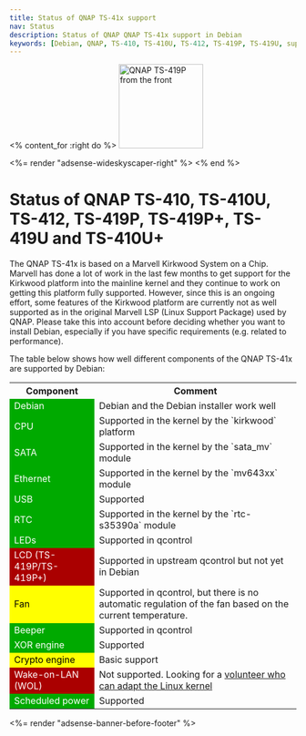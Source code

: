 ```yaml
---
title: Status of QNAP TS-41x support
nav: Status
description: Status of QNAP QNAP TS-41x support in Debian
keywords: [Debian, QNAP, TS-410, TS-410U, TS-412, TS-419P, TS-419U, support, status]
---
```


<% content_for :right do %>
<img src = "../images/r_qnap_ts419p.jpg" class="border" alt="QNAP TS-419P from the front" width="148" height="148" />

<%= render "adsense-wideskyscaper-right" %>
<% end %>

<h1>Status of QNAP TS-410, TS-410U, TS-412, TS-419P, TS-419P+, TS-419U and TS-410U+</h1>

The QNAP TS-41x is based on a Marvell Kirkwood System on a Chip.  Marvell
has done a lot of work in the last few months to get support for the
Kirkwood platform into the mainline kernel and they continue to work on
getting this platform fully supported.  However, since this is an ongoing
effort, some features of the Kirkwood platform are currently not as well
supported as in the original Marvell LSP (Linux Support Package) used by
QNAP.  Please take this into account before deciding whether you want to
install Debian, especially if you have specific requirements (e.g. related
to performance).

The table below shows how well different components of the QNAP TS-41x are
supported by Debian:

<table>

<tr>
<th>Component</th>
<th>Comment</th>
</tr>

<tr>
<td style="color: white; background-color: #00AA00">Debian</td>
<td>Debian and the Debian installer work well</td>
</tr>

<tr>
<td style="color: white; background-color: #00AA00">CPU</td>
<td>Supported in the kernel by the `kirkwood` platform</td>
</tr>

<tr>
<td style="color: white; background-color: #00AA00">SATA</td>
<td>Supported in the kernel by the `sata_mv` module</td>
</tr>

<tr>
<td style="color: white; background-color: #00AA00">Ethernet</td>
<td>Supported in the kernel by the `mv643xx` module</td>
</tr>

<tr>
<td style="color: white; background-color: #00AA00">USB</td>
<td>Supported</td>
</tr>

<tr>
<td style="color: white; background-color: #00AA00">RTC</td>
<td>Supported in the kernel by the `rtc-s35390a` module</td>
</tr>

<tr>
<td style="color: white; background-color: #00AA00">LEDs</td>
<td>Supported in qcontrol</td>
</tr>

<tr>
<td style="color: white; background-color: #AA0000">LCD (TS-419P/TS-419P+)</td>
<td>Supported in upstream qcontrol but not yet in Debian</td>
</tr>

<tr>
<td style="color: black; background-color: #FFFF00">Fan</td>
<td>Supported in qcontrol, but there is no automatic regulation of
the fan based on the current temperature.</td>
</tr>

<tr>
<td style="color: white; background-color: #00AA00">Beeper</td>
<td>Supported in qcontrol</td>
</tr>

<tr>
<td style="color: white; background-color: #00AA00">XOR engine</td>
<td>Supported</td>
</tr>

<tr>
<td style="color: black; background-color: #FFFF00">Crypto engine</td>
<td>Basic support</td>
</tr>

<tr>
<td style="color: white; background-color: #AA0000">Wake-on-LAN (WOL)</td>
<td>Not supported.  Looking for a <a href =
"http://lists.debian.org/debian-arm/2011/05/msg00030.html">volunteer who
can adapt the Linux kernel</a></td>
</tr>

<tr>
<td style="color: white; background-color: #00AA00">Scheduled power</td>
<td>Supported</td>
</tr>

</table>

<div class="bbf">
<%= render "adsense-banner-before-footer" %>
</div>

